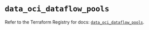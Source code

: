 # `data_oci_dataflow_pools`

Refer to the Terraform Registry for docs: [`data_oci_dataflow_pools`](https://registry.terraform.io/providers/oracle/oci/6.18.0/docs/data-sources/dataflow_pools).
